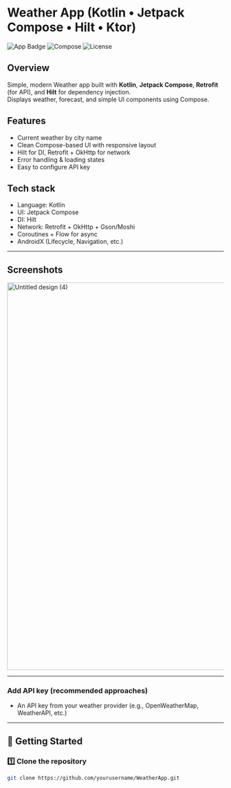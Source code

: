 # Weather App (Kotlin • Jetpack Compose • Hilt • Ktor)

![App Badge](https://img.shields.io/badge/Android-Kotlin-orange) ![Compose](https://img.shields.io/badge/Jetpack%20Compose-UI-blue) ![License](https://img.shields.io/badge/License-MIT-green)

## Overview
Simple, modern Weather app built with **Kotlin**, **Jetpack Compose**, **Retrofit** (for API), and **Hilt** for dependency injection.  
Displays weather, forecast, and simple UI components using Compose.

## Features
- Current weather by city name
- Clean Compose-based UI with responsive layout
- Hilt for DI, Retrofit + OkHttp for network
- Error handling & loading states
- Easy to configure API key

## Tech stack
- Language: Kotlin  
- UI: Jetpack Compose  
- DI: Hilt  
- Network: Retrofit + OkHttp + Gson/Moshi  
- Coroutines + Flow for async  
- AndroidX (Lifecycle, Navigation, etc.)

---

## Screenshots
<img width="1920" height="900" alt="Untitled design (4)" src="https://github.com/user-attachments/assets/ebc2f789-8edc-421e-a764-782ea721de83" />

---

### Add API key (recommended approaches)
- An API key from your weather provider (e.g., OpenWeatherMap, WeatherAPI, etc.)

---

## 🚀 Getting Started

### 1️⃣ Clone the repository
```bash
git clone https://github.com/yourusername/WeatherApp.git



